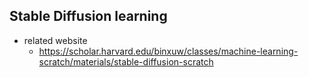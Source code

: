 
## Stable Diffusion learning

- related website
    - https://scholar.harvard.edu/binxuw/classes/machine-learning-scratch/materials/stable-diffusion-scratch
    